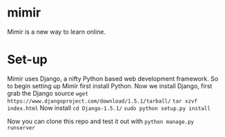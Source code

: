 mimir
=====

Mimir is a new way to learn online.

Set-up
======

Mimir uses Django, a nifty Python based web development framework.
So to begin setting up Mimir first install Python.
Now we install Django, first grab the Django source
`wget https://www.djangoproject.com/download/1.5.1/tarball/`
`tar xzvf index.html`
Now install
`cd Django-1.5.1/`
`sudo python setup.py install`

Now you can clone this repo and test it out with
`python manage.py runserver`
